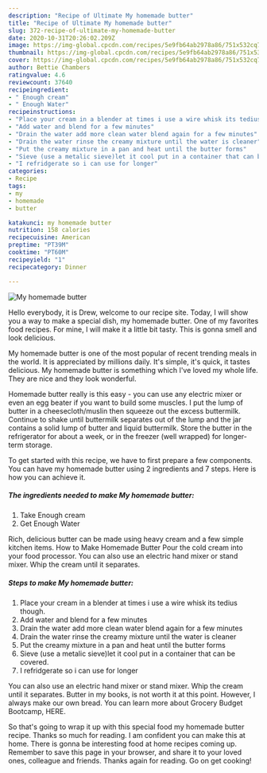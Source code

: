 ```yaml
---
description: "Recipe of Ultimate My homemade butter"
title: "Recipe of Ultimate My homemade butter"
slug: 372-recipe-of-ultimate-my-homemade-butter
date: 2020-10-31T20:26:02.209Z
image: https://img-global.cpcdn.com/recipes/5e9fb64ab2978a86/751x532cq70/my-homemade-butter-recipe-main-photo.jpg
thumbnail: https://img-global.cpcdn.com/recipes/5e9fb64ab2978a86/751x532cq70/my-homemade-butter-recipe-main-photo.jpg
cover: https://img-global.cpcdn.com/recipes/5e9fb64ab2978a86/751x532cq70/my-homemade-butter-recipe-main-photo.jpg
author: Bettie Chambers
ratingvalue: 4.6
reviewcount: 37640
recipeingredient:
- " Enough cream"
- " Enough Water"
recipeinstructions:
- "Place your cream in a blender at times i use a wire whisk its tedius though."
- "Add water and blend for a few minutes"
- "Drain the water add more clean water blend again for a few minutes"
- "Drain the water rinse the creamy mixture until the water is cleaner"
- "Put the creamy mixture in a pan and heat until the butter forms"
- "Sieve (use a metalic sieve)let it cool put in a container that can be covered."
- "I refridgerate so i can use for longer"
categories:
- Recipe
tags:
- my
- homemade
- butter

katakunci: my homemade butter 
nutrition: 158 calories
recipecuisine: American
preptime: "PT39M"
cooktime: "PT60M"
recipeyield: "1"
recipecategory: Dinner

---
```



![My homemade butter](https://img-global.cpcdn.com/recipes/5e9fb64ab2978a86/751x532cq70/my-homemade-butter-recipe-main-photo.jpg)

Hello everybody, it is Drew, welcome to our recipe site. Today, I will show you a way to make a special dish, my homemade butter. One of my favorites food recipes. For mine, I will make it a little bit tasty. This is gonna smell and look delicious.

My homemade butter is one of the most popular of recent trending meals in the world. It is appreciated by millions daily. It's simple, it's quick, it tastes delicious. My homemade butter is something which I've loved my whole life. They are nice and they look wonderful.

Homemade butter really is this easy - you can use any electric mixer or even an egg beater if you want to build some muscles. I put the lump of butter in a cheesecloth/muslin then squeeze out the excess buttermilk. Continue to shake until buttermilk separates out of the lump and the jar contains a solid lump of butter and liquid buttermilk. Store the butter in the refrigerator for about a week, or in the freezer (well wrapped) for longer-term storage.


To get started with this recipe, we have to first prepare a few components. You can have my homemade butter using 2 ingredients and 7 steps. Here is how you can achieve it.

<!--inarticleads1-->

##### The ingredients needed to make My homemade butter:

1. Take  Enough cream
1. Get  Enough Water


Rich, delicious butter can be made using heavy cream and a few simple kitchen items. How to Make Homemade Butter Pour the cold cream into your food processor. You can also use an electric hand mixer or stand mixer. Whip the cream until it separates. 

<!--inarticleads2-->

##### Steps to make My homemade butter:

1. Place your cream in a blender at times i use a wire whisk its tedius though.
1. Add water and blend for a few minutes
1. Drain the water add more clean water blend again for a few minutes
1. Drain the water rinse the creamy mixture until the water is cleaner
1. Put the creamy mixture in a pan and heat until the butter forms
1. Sieve (use a metalic sieve)let it cool put in a container that can be covered.
1. I refridgerate so i can use for longer


You can also use an electric hand mixer or stand mixer. Whip the cream until it separates. Butter in my books, is not worth it at this point. However, I always make our own bread. You can learn more about Grocery Budget Bootcamp, HERE. 

So that's going to wrap it up with this special food my homemade butter recipe. Thanks so much for reading. I am confident you can make this at home. There is gonna be interesting food at home recipes coming up. Remember to save this page in your browser, and share it to your loved ones, colleague and friends. Thanks again for reading. Go on get cooking!
